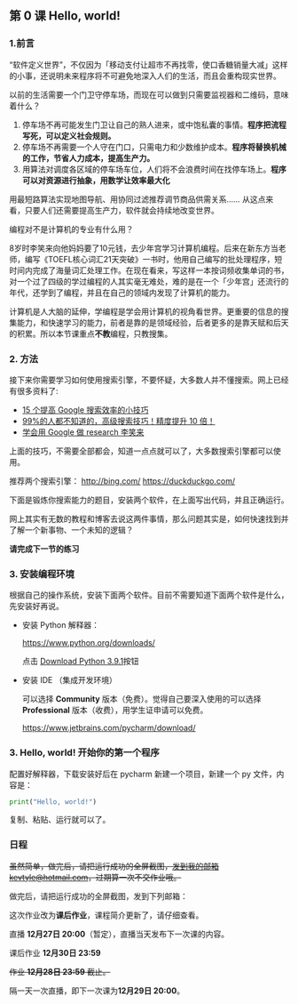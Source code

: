 ## 第 0 课 Hello, world!

### 1.前言

“软件定义世界”，不仅因为「移动支付让超市不再找零，使口香糖销量大减」这样的小事，还说明未来程序将不可避免地深入人们的生活，而且会重构现实世界。

以前的生活需要一个门卫守停车场，而现在可以做到只需要监视器和二维码，意味着什么？

1. 停车场不再可能发生门卫让自己的熟人进来，或中饱私囊的事情。**程序把流程写死，可以定义社会规则。**
2. 停车场不再需要一个人守在门口，只需电力和少数维护成本。**程序将替换机械的工作，节省人力成本，提高生产力。**
3. 用算法对调度各区域的停车场车位，人们将不会浪费时间在找停车场上。**程序可以对资源进行抽象，用数学让效率最大化**

用最短路算法实现地图导航、用协同过滤推荐调节商品供需关系…… 从这点来看，只要人们还需要提高生产力，软件就会持续地改变世界。

编程对不是计算机的专业有什么用？

8岁时李笑来向他妈妈要了10元钱，去少年宫学习计算机编程。后来在新东方当老师，编写《TOEFL核心词汇21天突破》一书时，他用自己编写的批处理程序，短时间内完成了海量词汇处理工作。在现在看来，写这样一本按词频收集单词的书，对一个过了四级的学过编程的人其实毫无难处，难的是在一个「少年宫」还流行的年代，还学到了编程，并且在自己的领域内发现了计算机的能力。

计算机是人大脑的延伸，学编程是学会用计算机的视角看世界。更重要的信息的搜集能力，和快速学习的能力，前者是靠的是领域经验，后者更多的是靠天赋和后天的积累。所以本节课重点**不教**编程，只教搜集。

### 2. 方法

接下来你需要学习如何使用搜索引擎，不要怀疑，大多数人并不懂搜索。网上已经有很多资料了:


- [15 个提高 Google 搜索效率的小技巧](https://sspai.com/post/34150)
- [99%的人都不知道的，高级搜索技巧！精度提升 10 倍！](https://cloud.tencent.com/developer/article/1464793)
- [学会用 Google 做 research 李笑来](https://github.com/xrandx/Dating-with-python-this-winter/blob/master/%E7%AC%AC%200%20%E8%AF%BE%20%E9%99%84%E5%BD%95%20%E5%AD%A6%E4%BC%9A%E7%94%A8%20Google%20%E5%81%9A%20research%20%20%E6%9D%8E%E7%AC%91%E6%9D%A5.md)

上面的技巧，不需要全部都会，知道一点点就可以了，大多数搜索引擎都可以使用。

推荐两个搜索引擎：
http://bing.com/
https://duckduckgo.com/

下面是锻炼你搜索能力的题目，安装两个软件，在上面写出代码，并且正确运行。

网上其实有无数的教程和博客去说这两件事情，那么问题其实是，如何快速找到并了解一个新事物、一个未知的逻辑？

**请完成下一节的练习**

### 3. 安装编程环境

根据自己的操作系统，安装下面两个软件。目前不需要知道下面两个软件是什么，先安装好再说。

- 安装 Python 解释器：

  https://www.python.org/downloads/

  点击 [Download Python 3.9.1](https://www.python.org/ftp/python/3.9.1/python-3.9.1-amd64.exe)按钮

- 安装 IDE （集成开发环境）

  可以选择 **Community** 版本（免费）。觉得自己要深入使用的可以选择 **Professional** 版本（收费），用学生证申请可以免费。

  https://www.jetbrains.com/pycharm/download/


### 3. Hello, world! 开始你的第一个程序

配置好解释器，下载安装好后在 pycharm 新建一个项目，新建一个 py 文件，内容是：

```python
print("Hello, world!")
```

复制、粘贴、运行就可以了。

### 日程

~~虽然简单，做完后，请把运行成功的全屏截图，发到我的邮箱kevtyle@hotmail.com，过期算一次不交作业哦。~~

做完后，请把运行成功的全屏截图，发到下列邮箱：

这次作业改为**课后作业**，课程简介更新了，请仔细查看。

直播 **12月27日 20:00**（暂定），直播当天发布下一次课的内容。

课后作业  **12月30日  23:59**

~~作业 **12月28日 23:59** 截止。~~

隔一天一次直播，即下一次课为**12月29日 20:00**。